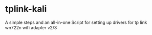 # tplink-kali
A simple steps and an all-in-one Script for setting up drivers for tp link wn722n wifi adapter v2/3
